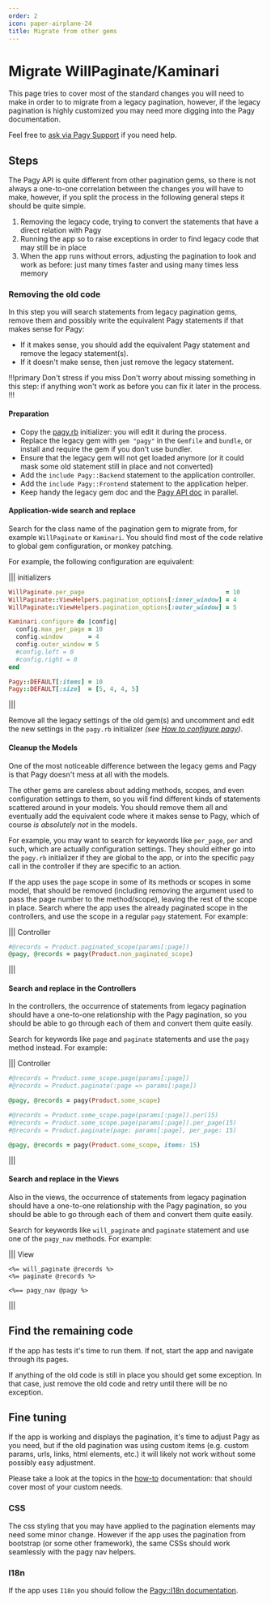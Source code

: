 ```yaml
---
order: 2
icon: paper-airplane-24
title: Migrate from other gems
---
```


# Migrate WillPaginate/Kaminari

This page tries to cover most of the standard changes you will need to make in order to to migrate from a legacy pagination,
however, if the legacy pagination is highly customized you may need more digging into the Pagy documentation.

Feel free to [ask via Pagy Support](https://github.com/ddnexus/pagy/discussions/categories/q-a) if you need help.

## Steps

The Pagy API is quite different from other pagination gems, so there is not always a one-to-one correlation between the changes
you will have to make, however, if you split the process in the following general steps it should be quite simple.

1. Removing the legacy code, trying to convert the statements that have a direct relation with Pagy
2. Running the app so to raise exceptions in order to find legacy code that may still be in place
3. When the app runs without errors, adjusting the pagination to look and work as before: just many times faster and using many
   times less memory

### Removing the old code

In this step you will search statements from legacy pagination gems, remove them and possibly write the equivalent Pagy statements
if that makes sense for Pagy:

- If it makes sense, you should add the equivalent Pagy statement and remove the legacy statement(s).
- If it doesn't make sense, then just remove the legacy statement.

!!!primary Don't stress if you miss
Don't worry about missing something in this step: if anything won't work as before you can fix it later in the process.
!!!

#### Preparation

- Copy the [pagy.rb](https://github.com/ddnexus/pagy/blob/master/lib/config/pagy.rb) initializer: you will edit it during the
  process.
- Replace the legacy gem with `gem "pagy"` in the `Gemfile` and `bundle`, or install and require the gem if you don't use bundler.
- Ensure that the legacy gem will not get loaded anymore (or it could mask some old statement still in place and not converted)
- Add the `include Pagy::Backend` statement to the application controller.
- Add the `include Pagy::Frontend` statement to the application helper.
- Keep handy the legacy gem doc and the [Pagy API doc](api/pagy.md) in parallel.

#### Application-wide search and replace

Search for the class name of the pagination gem to migrate from, for example `WillPaginate` or `Kaminari`. You should find most of
the code relative to global gem configuration, or monkey patching.

For example, the following configuration are equivalent:

||| initializers

```ruby
WillPaginate.per_page                                       = 10
WillPaginate::ViewHelpers.pagination_options[:inner_window] = 4
WillPaginate::ViewHelpers.pagination_options[:outer_window] = 5

Kaminari.configure do |config|
  config.max_per_page = 10
  config.window       = 4
  config.outer_window = 5
  #config.left = 0
  #config.right = 0
end

Pagy::DEFAULT[:items] = 10
Pagy::DEFAULT[:size]  = [5, 4, 4, 5]
```

|||

Remove all the legacy settings of the old gem(s) and uncomment and edit the new settings in the `pagy.rb` initializer _(see 
[How to configure pagy](/quick-start.md#configure))_.

#### Cleanup the Models

One of the most noticeable difference between the legacy gems and Pagy is that Pagy doesn't mess at all with the models.

The other gems are careless about adding methods, scopes, and even configuration settings to them, so you will find different
kinds of statements scattered around in your models. You should remove them all and eventually add the equivalent code where it
makes sense to Pagy, which of course _is absolutely not_ in the models.

For example, you may want to search for keywords like `per_page`, `per` and such, which are actually configuration settings. They
should either go into the `pagy.rb` initializer if they are global to the app, or into the specific `pagy` call in the controller
if they are specific to an action.

If the app uses the `page` scope in some of its methods or scopes in some model, that should be removed (including removing the
argument used to pass the page number to the method/scope), leaving the rest of the scope in place. Search where the app uses the
already paginated scope in the controllers, and use the scope in a regular `pagy` statement. For example:

||| Controller

```ruby
#@records = Product.paginated_scope(params[:page])
@pagy, @records = pagy(Product.non_paginated_scope)
```

|||

#### Search and replace in the Controllers

In the controllers, the occurrence of statements from legacy pagination should have a one-to-one relationship with the Pagy
pagination, so you should be able to go through each of them and convert them quite easily.

Search for keywords like `page` and `paginate` statements and use the `pagy` method instead. For example:

||| Controller

```ruby
#@records = Product.some_scope.page(params[:page])
#@records = Product.paginate(:page => params[:page])

@pagy, @records = pagy(Product.some_scope)

#@records = Product.some_scope.page(params[:page]).per(15)
#@records = Product.some_scope.page(params[:page]).per_page(15)
#@records = Product.paginate(page: params[:page], per_page: 15)

@pagy, @records = pagy(Product.some_scope, items: 15)
```

|||

#### Search and replace in the Views

Also in the views, the occurrence of statements from legacy pagination should have a one-to-one relationship with the Pagy
pagination, so you should be able to go through each of them and convert them quite easily.

Search for keywords like `will_paginate` and `paginate` statement and use one of the `pagy_nav` methods. For example:

||| View

```erb
<%= will_paginate @records %>
<%= paginate @records %>

<%== pagy_nav @pagy %>
```

|||

## Find the remaining code

If the app has tests it's time to run them. If not, start the app and navigate through its pages.

If anything of the old code is still in place you should get some exception. In that case, just remove the old code and retry
until there will be no exception.

## Fine tuning

If the app is working and displays the pagination, it's time to adjust Pagy as you need, but if the old pagination was using
custom items (e.g. custom params, urls, links, html elements, etc.) it will likely not work without some possibly easy adjustment.

Please take a look at the topics in the [how-to](how-to.md) documentation: that should cover most of your custom needs.

### CSS

The css styling that you may have applied to the pagination elements may need some minor change. However if the app uses the
pagination from bootstrap (or some other framework), the same CSSs should work seamlessly with the pagy nav helpers.

### I18n

If the app uses `I18n` you should follow the [Pagy::I18n documentation](/docs/api/i18n).
